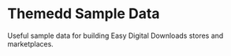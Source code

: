 # Themedd Sample Data
Useful sample data for building Easy Digital Downloads stores and marketplaces.

